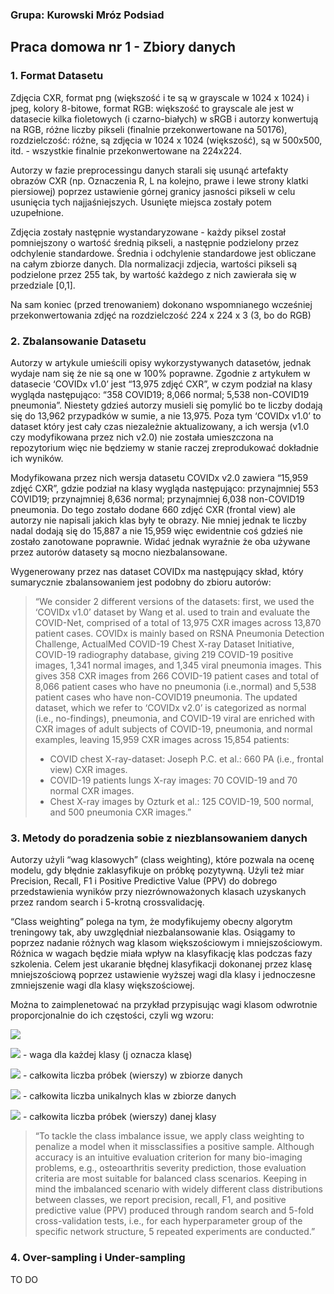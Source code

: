 ### Grupa: Kurowski Mróz Podsiad

## Praca domowa nr 1 - Zbiory danych

### 1. Format Datasetu

Zdjęcia CXR, format png (większość i te są w grayscale w 1024 x 1024) i jpeg,  kolory 8-bitowe, format RGB: większość to grayscale ale jest w datasecie kilka fioletowych (i czarno-białych) w sRGB i autorzy konwertują na RGB, różne liczby pikseli (finalnie przekonwertowane na 50176), rozdzielczość: różne, są zdjęcia w 1024 x 1024 (większość), są w 500x500, itd.  - wszystkie finalnie przekonwertowane na 224x224.

Autorzy w fazie preprocessingu danych starali się usunąć artefakty obrazów CXR (np. Oznaczenia R, L na kolejno, prawe i lewe strony klatki piersiowej) poprzez ustawienie górnej granicy jasności pikseli w celu usunięcia tych najjaśniejszych. Usunięte miejsca zostały potem uzupełnione.

Zdjęcia zostały następnie wystandaryzowane - każdy piksel został pomniejszony o wartość średnią pikseli, a następnie podzielony przez odchylenie standardowe. Średnia i odchylenie standardowe jest obliczane na całym zbiorze danych. Dla normalizacji zdjecia, wartości pikseli są podzielone przez 255 tak, by wartość każdego z nich zawierała się w przedziale [0,1].
	
Na sam koniec (przed trenowaniem) dokonano wspomnianego wcześniej przekonwertowania zdjęć na rozdzielczość 224 x 224 x 3 (3, bo do RGB)

### 2. Zbalansowanie Datasetu

Autorzy w artykule umieścili opisy wykorzystywanych datasetów, jednak wydaje nam się że nie są one w 100% poprawne. Zgodnie z artykułem w datasecie ‘COVIDx v1.0’ jest “13,975 zdjęć CXR”, w czym podział na klasy wygląda następująco: “358 COVID19; 8,066 normal; 5,538 non-COVID19 pneumonia”. Niestety gdzieś autorzy musieli się pomylić bo te liczby dodają się do 13,962 przypadków w sumie, a nie 13,975. Poza tym ‘COVIDx v1.0’ to dataset który jest cały czas niezależnie aktualizowany, a ich wersja (v1.0 czy modyfikowana przez nich v2.0) nie została umieszczona na repozytorium więc nie będziemy w stanie raczej zreprodukować dokładnie ich wyników.

Modyfikowana przez nich wersja datasetu COVIDx v2.0 zawiera “15,959 zdjęć CXR”, gdzie podział na klasy wygląda następująco: przynajmniej 553 COVID19; przynajmniej 8,636 normal; przynajmniej 6,038 non-COVID19 pneumonia. Do tego zostało dodane 660 zdjęć CXR (frontal view) ale autorzy nie napisali jakich klas były te obrazy. Nie mniej jednak te liczby nadal dodają się do 15,887 a nie 15,959 więc ewidentnie coś gdzieś nie zostało zanotowane poprawnie. Widać jednak wyraźnie że oba używane przez autorów datasety są mocno niezbalansowane.

Wygenerowany przez nas dataset COVIDx ma następujący skład, który sumarycznie zbalansowaniem jest podobny do zbioru autorów:

> “We consider 2 different versions of the datasets: first, we used the ‘COVIDx v1.0’ dataset by Wang et al. used to train and evaluate the COVID-Net, comprised of a total of 13,975 CXR images across 13,870 patient cases. COVIDx is mainly based on RSNA Pneumonia Detection Challenge, ActualMed COVID-19 Chest X-ray Dataset Initiative, COVID-19 radiography database, giving 219 COVID-19 positive images, 1,341 normal images, and 1,345 viral pneumonia images. This gives 358 CXR images from 266 COVID-19 patient cases and total of 8,066 patient cases who have no pneumonia (i.e.,normal) and 5,538 patient cases who have non-COVID19 pneumonia. The updated dataset, which we refer to ‘COVIDx v2.0’ is categorized as normal (i.e., no-findings), pneumonia, and COVID-19 viral are enriched with CXR images of adult subjects of COVID-19, pneumonia, and normal examples, leaving 15,959 CXR images across 15,854 patients:
> - COVID chest X-ray-dataset: Joseph P.C. et al.: 660 PA (i.e., frontal view) CXR images.
> - COVID-19 patients lungs X-ray images: 70 COVID-19 and 70 normal CXR images.
> - Chest X-ray images by Ozturk et al.: 125 COVID-19, 500 normal, and 500 pneumonia CXR images.”


### 3. Metody do poradzenia sobie z niezblansowaniem danych

Autorzy użyli “wag klasowych” (class weighting), które pozwala na ocenę modelu, gdy błędnie zaklasyfikuje on próbkę pozytywną. Użyli też miar Precision, Recall, F1 i Positive Predictive Value (PPV) do dobrego przedstawienia wyników przy niezrównoważonych klasach uzyskanych przez random search i 5-krotną crossvalidację.

“Class weighting” polega na tym, że modyfikujemy obecny algorytm treningowy tak, aby uwzględniał niezbalansowanie klas. Osiągamy to poprzez nadanie różnych wag klasom większościowym i mniejszościowym. Różnica w wagach będzie miała wpływ na klasyfikację klas podczas fazy szkolenia. Celem jest ukaranie błędnej klasyfikacji dokonanej przez klasę mniejszościową poprzez ustawienie wyższej wagi dla klasy i jednoczesne zmniejszenie wagi dla klasy większościowej.

Można to zaimplenetować na przykład przypisując wagi klasom odwrotnie proporcjonalnie do ich częstości, czyli wg wzoru:

<img src="https://render.githubusercontent.com/render/math?math=w_j = \frac{n_{sample}}{n_{klas} * n_{sample_j}}">

<img src="https://render.githubusercontent.com/render/math?math=w_j"> - waga dla każdej klasy (j oznacza klasę)

<img src="https://render.githubusercontent.com/render/math?math=n_{sample}"> - całkowita liczba próbek (wierszy) w zbiorze danych

<img src="https://render.githubusercontent.com/render/math?math=n_{klas}"> - całkowita liczba unikalnych klas w zbiorze danych

<img src="https://render.githubusercontent.com/render/math?math=n_{sample_j}"> - całkowita liczba próbek (wierszy) danej klasy

> “To tackle the class imbalance issue, we apply class weighting to penalize a model when it missclassifies a positive sample. Although accuracy is an intuitive evaluation criterion for many bio-imaging problems, e.g., osteoarthritis severity prediction, those evaluation criteria are most suitable for balanced class scenarios. Keeping in mind the imbalanced scenario with widely different class distributions between classes, we report precision, recall, F1, and positive predictive value (PPV) produced through random search and 5-fold cross-validation tests, i.e., for each hyperparameter group of the specific network structure, 5 repeated experiments are conducted.”

### 4. Over-sampling i Under-sampling

TO DO
